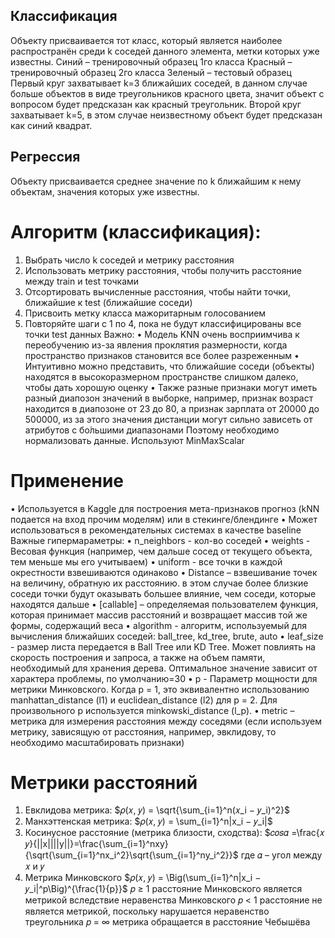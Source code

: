 ## Классификация

Объекту присваивается тот класс, который является наиболее распространён среди k соседей данного элемента, метки которых уже известны.
Синий – тренировочный образец 1го класса
Красный – тренировочный образец 2го класса
Зеленый – тестовый образец
Первый круг захватывает k=3 ближайших соседей, в данном случае больше объектов в виде треугольников красного цвета, значит объект с вопросом будет предсказан как красный треугольник. Второй круг захватывает k=5, в этом случае неизвестному объект будет предсказан как синий квадрат.
## Регрессия

Объекту присваивается среднее значение по k ближайшим к нему объектам, значения
которых уже известны.


# Алгоритм (классификация):
1. Выбрать число k соседей и метрику расстояния
2. Использовать метрику расстояния, чтобы получить расстояние между train и test точками
3. Отсортировать вычисленные расстояния, чтобы найти точки, ближайшие к test (ближайшие соседи)
4. Присвоить метку класса мажоритарным голосованием
5. Повторяйте шаги с 1 по 4, пока не будут классифицированы все точки test данных
Важно:
• Модель KNN очень восприимчива к переобучению из-за явления проклятия размерности, когда пространство признаков становится все более разреженным
• Интуитивно можно представить, что ближайшие соседи (объекты) находятся в высокоразмерном пространстве слишком далеко, чтобы дать хорошую оценку
• Также разные признаки могут иметь разный диапозон значений в выборке, например, признак возраст находится в диапозоне от 23 до 80, а признак зарплата от 20000 до 500000, из за этого значения дистанции могут сильно зависеть от атрибутов с бо́льшими диапазонами
Поэтому необходимо нормализовать данные. Используют MinMaxScalar

# Применение

• Используется в Kaggle для построения мета-признаков прогноз (kNN подается на вход прочим моделям) или в стекинге/блендинге
• Может использоваться в рекомендательных системах в качестве baseline
Важные гипермараметры:
• n_neighbors - кол-во соседей
• weights - Весовая функция (например, чем дальше сосед от текущего объекта, тем меньше мы его учитываем)
• uniform - все точки в каждой окрестности взвешиваются одинаково
• Distance – взвешивание точек на величину, обратную их расстоянию. в этом случае более близкие соседи точки будут
оказывать большее влияние, чем соседи, которые находятся дальше
• [callable] – определяемая пользователем функция, которая принимает массив расстояний и возвращает массив той же формы, содержащий веса
• algorithm - алгоритм, используемый для вычисления ближайших соседей: ball_tree, kd_tree, brute, auto
• leaf_size - размер листа передается в Ball Tree или KD Tree. Может повлиять на скорость построения и запроса, а также на объем памяти, необходимый для хранения дерева. Оптимальное значение зависит от характера проблемы, по умолчанию=30
• p - Параметр мощности для метрики Минковского. Когда p = 1, это эквивалентно использованию manhattan_distance (l1) и euclidean_distance (l2) для p = 2. Для произвольного p используется minkowski_distance (l_p).
• metric – метрика для измерения расстояния между соседями (если используем метрику, зависящую от расстояния, например, эвклидову, то необходимо масштабировать признаки)

# Метрики расстояний

1) Евклидова метрика:
$𝜌(𝑥, 𝑦) = \sqrt{\sum_{i=1}^n(𝑥_i − 𝑦_i)^2}$
2) Манхэттенская метрика:
$𝜌(𝑥, 𝑦) = \sum_{i=1}^n|x_i − 𝑦_i|$
3) Косинусное расстояние (метрика близости, сходства):
$𝑐𝑜𝑠𝛼 =\frac{𝑥 𝑦}{||x||||y||}=\frac{\sum_{i=1}^nxy}{\sqrt{\sum_{i=1}^nx_i^2}\sqrt{\sum_{i=1}^ny_i^2}}$
где 𝛼 – угол между 𝑥 и 𝑦
4) Метрика Минковского
$𝜌(𝑥, 𝑦) = \Big(\sum_{i=1}^n|x_i − 𝑦_i|^p\Big)^{\frac{1}{p}}$
𝑝 ≥ 1 расстояние Минковского является метрикой вследствие неравенства Минковского
𝑝 < 1 расстояние не является метрикой, поскольку нарушается неравенство треугольника
𝑝 = ∞ метрика обращается в расстояние Чебышёва